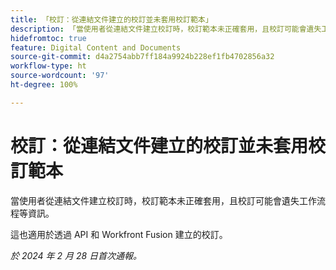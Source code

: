 ```yaml
---
title: 「校訂：從連結文件建立的校訂並未套用校訂範本」
description: 「當使用者從連結文件建立校訂時，校訂範本未正確套用，且校訂可能會遺失工作流程等資訊。」
hidefromtoc: true
feature: Digital Content and Documents
source-git-commit: d4a2754abb7ff184a9924b228ef1fb4702856a32
workflow-type: ht
source-wordcount: '97'
ht-degree: 100%

---
```



# 校訂：從連結文件建立的校訂並未套用校訂範本

<!--On WF, WFF, WFP TOCs-->

當使用者從連結文件建立校訂時，校訂範本未正確套用，且校訂可能會遺失工作流程等資訊。

這也適用於透過 API 和 Workfront Fusion 建立的校訂。

_於 2024 年 2 月 28 日首次通報。_
